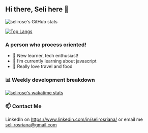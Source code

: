 ## Hi there, Seli here 👋

![selirose's GitHub stats](https://github-readme-stats.vercel.app/api?username=selirose&hide=contribs,prs)

[![Top Langs](https://github-readme-stats.vercel.app/api/top-langs/?username=selirose&layout=compact)](https://github.com/selirose/github-readme-stats)

### A person who process oriented!
- 🔭 New learner, tech enthusiast!
- 🌱 I’m currently learning about javascript
- 🥘 Really love travel and food 

### 📊 Weekly development breakdown

[![selirose's wakatime stats](https://github-readme-stats.vercel.app/api/wakatime?username=selirose)](https://github.com/selirose/github-readme-stats)

### 📫 Contact Me
LinkedIn on https://www.linkedin.com/in/selirosriana/ or email me seli.rosriana@gmail.com
